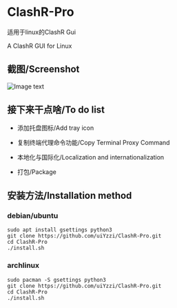 # ClashR-Pro
适用于linux的ClashR Gui

A ClashR GUI for Linux

## 截图/Screenshot
![Image text](https://raw.githubusercontent.com/uiYzzi/ClashR-Pro/master/screenshot/1.png)
## 接下来干点啥/To do list
- 添加托盘图标/Add tray icon

- 复制终端代理命令功能/Copy Terminal Proxy Command

- 本地化与国际化/Localization and internationalization

- 打包/Package
## 安装方法/Installation method
### debian/ubuntu
    sudo apt install gsettings python3
    git clone https://github.com/uiYzzi/ClashR-Pro.git
    cd ClashR-Pro
    ./install.sh
### archlinux
    sudo pacman -S gsettings python3
    git clone https://github.com/uiYzzi/ClashR-Pro.git
    cd ClashR-Pro
    ./install.sh
